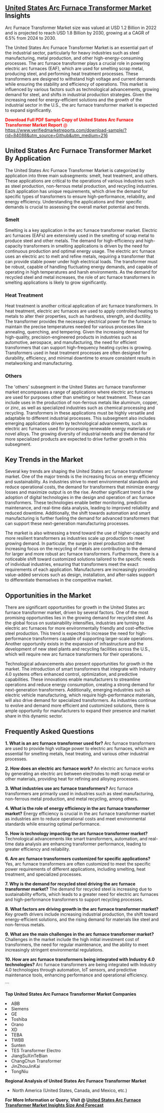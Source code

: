 <h2><a href="https://www.verifiedmarketreports.com/download-sample/?rid=84088&amp;utm_source=Github&amp;utm_medium=216" target="_blank">United States Arc Furnace Transformer Market</a> Insights</h2><p>Arc Furnace Transformer Market size was valued at USD 1.2 Billion in 2022 and is projected to reach USD 1.8 Billion by 2030, growing at a CAGR of 6.5% from 2024 to 2030.</p><p><p>The United States Arc Furnace Transformer Market is an essential part of the industrial sector, particularly for heavy industries such as steel manufacturing, metal production, and other high-energy-consuming processes. The arc furnace transformer plays a crucial role in powering electric arc furnaces (EAF), which are used for smelting scrap metal, producing steel, and performing heat treatment processes. These transformers are designed to withstand high voltage and current demands while ensuring the stability and efficiency of operations. This market is influenced by various factors such as technological advancements, growing demand for steel, and shifts in industrial production strategies. Given the increasing need for energy-efficient solutions and the growth of the industrial sector in the U.S., the arc furnace transformer market is expected to expand significantly. <p><span class=""><span style="color: #ff0000;"><strong>Download Full PDF Sample Copy of United States Arc Furnace Transformer Market Report</strong> @ </span><a href="https://www.verifiedmarketreports.com/download-sample/?rid=84088&amp;utm_source=Github&amp;utm_medium=216" target="_blank">https://www.verifiedmarketreports.com/download-sample/?rid=84088&amp;utm_source=Github&amp;utm_medium=216</a></span></p> </p><h2>United States Arc Furnace Transformer Market By Application</h2><p>The United States Arc Furnace Transformer Market is categorized by application into three main subsegments: smelt, heat treatment, and others. These applications are critical to the operations of various industries such as steel production, non-ferrous metal production, and recycling industries. Each application has unique requirements, which drive the demand for specific types of transformers to ensure high-performance, reliability, and energy efficiency. Understanding the applications and their specific demands is crucial to assessing the overall market potential and trends. <h3>Smelt</h3><p>Smelting is a key application in the arc furnace transformer market. Electric arc furnaces (EAFs) are extensively used in the smelting of scrap metal to produce steel and other metals. The demand for high-efficiency and high-capacity transformers in smelting applications is driven by the need for continuous production and optimal energy usage. The electric arc furnace uses an electric arc to melt and refine metals, requiring a transformer that can provide stable power under high electrical loads. The transformer must be robust, capable of handling fluctuating energy demands, and capable of operating in high temperatures and harsh environments. As the demand for recycled steel and metal increases, the role of arc furnace transformers in smelting applications is likely to grow significantly.<h3>Heat Treatment</h3><p>Heat treatment is another critical application of arc furnace transformers. In heat treatment, electric arc furnaces are used to apply controlled heating to metals to alter their properties, such as hardness, strength, and ductility. The transformer provides the necessary electrical power for the furnace to maintain the precise temperatures needed for various processes like annealing, quenching, and tempering. Given the increasing demand for high-quality, precision-engineered products in industries such as automotive, aerospace, and manufacturing, the need for efficient transformers that can support high-frequency heating cycles is growing. Transformers used in heat treatment processes are often designed for durability, efficiency, and minimal downtime to ensure consistent results in metalworking and manufacturing.<h3>Others</h3><p>The 'others' subsegment in the United States arc furnace transformer market encompasses a range of applications where electric arc furnaces are used for purposes other than smelting or heat treatment. These can include uses in the production of non-ferrous metals like aluminum, copper, or zinc, as well as specialized industries such as chemical processing and recycling. Transformers in these applications must be highly versatile and adaptable to different industrial processes. This subsegment also includes emerging applications driven by technological advancements, such as electric arc furnaces used for processing renewable energy materials or novel alloys. The growing diversity of industrial needs and the demand for more specialized products are expected to drive further growth in this subsegment.<h2>Key Trends in the Market</h2><p>Several key trends are shaping the United States arc furnace transformer market. One of the major trends is the increasing focus on energy efficiency and sustainability. As industries strive to meet environmental standards and reduce operational costs, the demand for transformers that minimize energy losses and maximize output is on the rise. Another significant trend is the adoption of digital technologies in the design and operation of arc furnace transformers. These technologies enable better monitoring, predictive maintenance, and real-time data analysis, leading to improved reliability and reduced downtime. Additionally, the shift towards automation and smart manufacturing is further fueling the demand for advanced transformers that can support these next-generation manufacturing processes.<p>The market is also witnessing a trend toward the use of higher-capacity and more resilient transformers as industries scale up production to meet growing demand. In particular, the surge in steel production and the increasing focus on the recycling of metals are contributing to the demand for larger and more robust arc furnace transformers. Furthermore, there is a noticeable shift toward customized solutions tailored to the specific needs of individual industries, ensuring that transformers meet the exact requirements of each application. Manufacturers are increasingly providing value-added services such as design, installation, and after-sales support to differentiate themselves in the competitive market.<h2>Opportunities in the Market</h2><p>There are significant opportunities for growth in the United States arc furnace transformer market, driven by several factors. One of the most promising opportunities lies in the growing demand for recycled steel. As the global focus on sustainability intensifies, industries are turning to electric arc furnaces for more environmentally friendly and cost-effective steel production. This trend is expected to increase the need for high-performance transformers capable of supporting larger-scale operations. Another opportunity exists in the expansion of infrastructure and the development of new steel plants and recycling facilities across the U.S., which will require new arc furnace transformers for their operations.<p>Technological advancements also present opportunities for growth in the market. The introduction of smart transformers that integrate with Industry 4.0 systems offers enhanced control, optimization, and predictive capabilities. These innovations enable manufacturers to streamline operations and reduce energy consumption, creating a strong demand for next-generation transformers. Additionally, emerging industries such as electric vehicle manufacturing, which require high-performance materials, will also drive demand for specialized transformers. As industries continue to evolve and demand more efficient and customized solutions, there is ample opportunity for manufacturers to expand their presence and market share in this dynamic sector.<h2>Frequently Asked Questions</h2><p><strong>1. What is an arc furnace transformer used for?</strong> Arc furnace transformers are used to provide high voltage power to electric arc furnaces, which are essential for smelting metals, heat treating, and various other industrial processes. </p><p><strong>2. How does an electric arc furnace work?</strong> An electric arc furnace works by generating an electric arc between electrodes to melt scrap metal or other materials, providing heat for refining and alloying processes. </p><p><strong>3. What industries use arc furnace transformers?</strong> Arc furnace transformers are primarily used in industries such as steel manufacturing, non-ferrous metal production, and metal recycling, among others. </p><p><strong>4. What is the role of energy efficiency in the arc furnace transformer market?</strong> Energy efficiency is crucial in the arc furnace transformer market as industries aim to reduce operational costs and meet environmental standards while ensuring optimal performance. </p><p><strong>5. How is technology impacting the arc furnace transformer market?</strong> Technological advancements like smart transformers, automation, and real-time data analysis are enhancing transformer performance, leading to greater efficiency and reliability. </p><p><strong>6. Are arc furnace transformers customized for specific applications?</strong> Yes, arc furnace transformers are often customized to meet the specific power requirements of different applications, including smelting, heat treatment, and specialized processes. </p><p><strong>7. Why is the demand for recycled steel driving the arc furnace transformer market?</strong> The demand for recycled steel is increasing due to sustainability efforts, which leads to a greater need for electric arc furnaces and high-performance transformers to support recycling processes. </p><p><strong>8. What factors are driving growth in the arc furnace transformer market?</strong> Key growth drivers include increasing industrial production, the shift toward energy-efficient solutions, and the rising demand for materials like steel and non-ferrous metals. </p><p><strong>9. What are the main challenges in the arc furnace transformer market?</strong> Challenges in the market include the high initial investment cost of transformers, the need for regular maintenance, and the ability to meet increasingly stringent environmental regulations. </p><p><strong>10. How are arc furnace transformers being integrated with Industry 4.0 technologies?</strong> Arc furnace transformers are being integrated with Industry 4.0 technologies through automation, IoT sensors, and predictive maintenance tools, enhancing performance and operational efficiency. </p>```</p><p><strong>Top United States Arc Furnace Transformer Market Companies</strong></p><div data-test-id=""><p><li>ABB</li><li> Siemens</li><li> GE</li><li> Toshiba</li><li> Orano</li><li> XD</li><li> TEBA</li><li> TWBB</li><li> Sunten</li><li> TES Transformer Electro</li><li> JiangSuXinTeBian</li><li> ChangChun Transformer</li><li> JinZhouJinKai</li><li> TongNiu</li></p><div><strong>Regional Analysis of&nbsp;United States Arc Furnace Transformer Market</strong></div><ul><li dir="ltr"><p dir="ltr">North America&nbsp;(United States, Canada, and Mexico, etc.)</p></li></ul><p><strong>For More Information or Query, Visit @&nbsp;</strong><strong><a href="https://www.verifiedmarketreports.com/product/global-arc-furnace-transformer-market-growth-2019-2024/?utm_source=Github&amp;utm_medium=216" target="_blank">United States Arc Furnace Transformer Market Insights Size And Forecast</a></strong></p></div>
